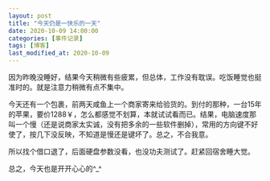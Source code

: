 ```yaml
---
layout: post
title: "今天仍是一快乐的一天"
date: 2020-10-09 14:00:00
categories: [事件记录]
tags: [博客]
last_modified_at: 2020-10-09
---
```

因为昨晚没睡好，结果今天稍微有些疲累，但总体，工作没有耽误。吃饭睡觉也挺准时的。就是注意力稍微有点不集中。

今天还有一个包裹，前两天咸鱼上一个商家寄来给验货的。到付的那种，一台15年的苹果，要价1288￥，怎么都感觉不划算，本就试试看而已。结果，电脑速度那叫一个慢（还是说商家太实诚，没有把多余的一些软件删掉），常用的方向键不好使了，按几下没反映，不知道是慢还是键坏了。总之，不合我意。

所以找个借口退了，后面硬盘参数没看，也没功夫测试了。赶紧回宿舍睡大觉。

总之，今天也是开开心心的^_^